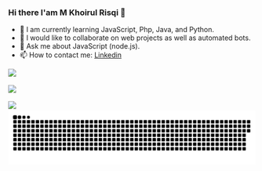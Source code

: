 ### Hi there I'am M Khoirul Risqi 👋


- 🌱 I am currently learning JavaScript, Php, Java, and Python. 
- 👯 I would like to collaborate on web projects as well as automated bots.
- 💬 Ask me about JavaScript (node.js).
- 📫 How to contact me: [Linkedin](https://www.linkedin.com/in/khoirulrisqi)

![](https://github-readme-stats.vercel.app/api?username=risqikhoirul&show_icons=true&include_all_commits=true)

![](https://github-readme-streak-stats.herokuapp.com/?user=risqikhoirul)

![](https://github-readme-stats.vercel.app/api/top-langs/?username=risqikhoirul&layout=compact&langs_count=12)
![](https://raw.githubusercontent.com/risqikhoirul/risqikhoirul/33450311bd407de935172e7392a245184b5002d0/contributions.svg) 
